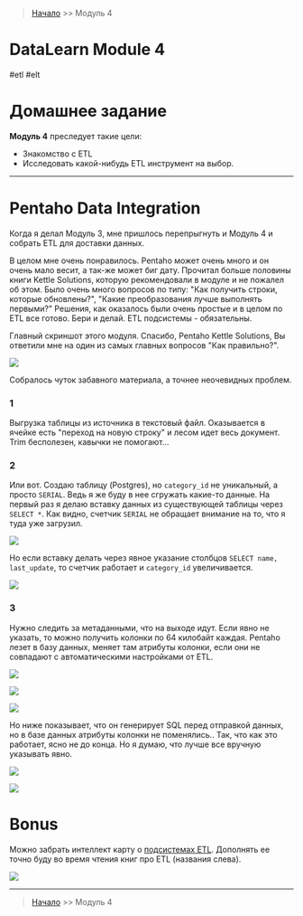 > [Начало](../../README.md) >> Модуль 4

# DataLearn Module 4

#etl #elt



# Домашнее задание

**Модуль 4** преследует такие цели:

- Знакомство с ETL
- Исследовать какой-нибудь ETL инструмент на выбор.

---



# Pentaho Data Integration

Когда я делал Модуль 3, мне пришлось перепрыгнуть и Модуль 4 и собрать ETL для доставки данных.

В целом мне очень понравилось. Pentaho может очень много и он очень мало весит, а так-же может биг дату. Прочитал больше половины книги Kettle Solutions, которую рекомендовали в модуле и не пожалел об этом. Было очень много вопросов по типу: "Как получить строки, которые обновлены?", "Какие преобразования лучше выполнять первыми?" Решения, как оказалось были очень простые и в целом по ETL все готово. Бери и делай. ETL подсистемы - обязательны. 

Главный скриншот этого модуля. Спасибо, Pentaho Kettle Solutions, Вы ответили мне на один из самых главных вопросов "Как правильно?".

![](_att/Maxthon%20Snap20240323155108.png)


Собралось чуток забавного материала, а точнее неочевидных проблем. 

### 1

Выгрузка таблицы из источника в текстовый файл. Оказывается в ячейке есть "переход на новую строку" и лесом идет весь документ. Trim бесполезен, кавычки не помогают...

### 2

Или вот. Создаю таблицу (Postgres), но `category_id` не уникальный, а просто `SERIAL`. Ведь я же буду в нее сгружать какие-то данные. На первый раз я делаю вставку данных из существующей таблицы через `SELECT *`. Как видно, счетчик `SERIAL` не обращает внимание на то, что я туда уже загрузил. 

![](_att/Maxthon%20Snap20240323142301.png)

Но если вставку делать через явное указание столбцов `SELECT name, last_update`, то счетчик работает и `category_id` увеличивается.

![](_att/Maxthon%20Snap20240323143517.png)

### 3

Нужно следить за метаданными, что на выходе идут. Если явно не указать, то можно получить колонки по 64 килобайт каждая. Pentaho лезет в базу данных, меняет там атрибуты колонки, если они не совпадают с автоматическими настройками от ETL.

![](_att/Maxthon%20Snap20240327172923.png)

![](_att/Maxthon%20Snap20240327173417.png)

![](_att/Maxthon%20Snap20240327180011.png)

Но ниже показывает, что он генерирует SQL перед отправкой данных, но в базе данных атрибуты колонки не поменялись.. Так, что как это работает, ясно не до конца. Но я думаю, что лучше все вручную указывать явно.

![](_att/Maxthon%20Snap20240401183258.png)  

![](_att/Maxthon%20Snap20240401183825.png)



# Bonus

Можно забрать интеллект карту о [подсистемах ETL](ETL.xmind). Дополнять ее точно буду во время чтения книг про ETL (названия слева).

![](_att/ETL.png)


---

> [Начало](../../README.md) >> Модуль 4
